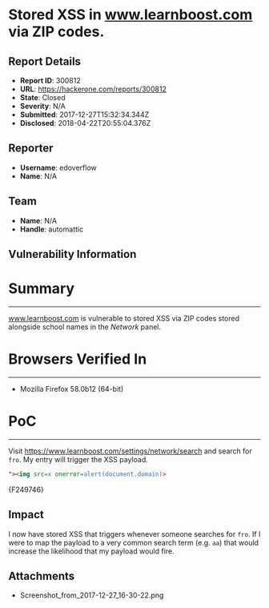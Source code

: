 # Stored XSS in www.learnboost.com via ZIP codes.

## Report Details
- **Report ID**: 300812
- **URL**: https://hackerone.com/reports/300812
- **State**: Closed
- **Severity**: N/A
- **Submitted**: 2017-12-27T15:32:34.344Z
- **Disclosed**: 2018-04-22T20:55:04.376Z

## Reporter
- **Username**: edoverflow
- **Name**: N/A

## Team
- **Name**: N/A
- **Handle**: automattic

## Vulnerability Information
# Summary
---

www.learnboost.com is vulnerable to stored XSS via ZIP codes stored alongside school names in the *Network* panel. 

# Browsers Verified In
---

* Mozilla Firefox 58.0b12 (64-bit)

# PoC
---

Visit https://www.learnboost.com/settings/network/search and search for `fro`. My entry will trigger the XSS payload.

```html
"><img src=x onerror=alert(document.domain)>
```

{F249746}

## Impact

I now have stored XSS that triggers whenever someone searches for `fro`. If I were to map the payload to a very common search term (e.g. `aa`) that would increase the likelihood that my payload would fire.

## Attachments
- Screenshot_from_2017-12-27_16-30-22.png
